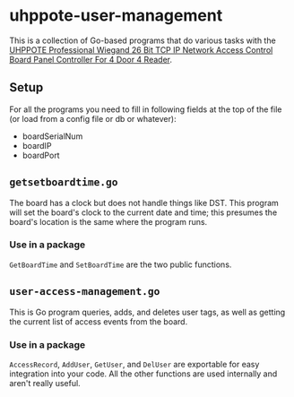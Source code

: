 # uhppote-user-management
This is a collection of Go-based programs that do various tasks with the [UHPPOTE Professional Wiegand 26 Bit TCP IP Network Access Control Board Panel Controller For 4 Door 4 Reader](https://www.amazon.com/dp/B00UX02JWE/ref=asc_df_B00UX02JWE5402121/?tag=hyprod-20&creative=395033&creativeASIN=B00UX02JWE&linkCode=df0&hvadid=167135357001&hvpos=1o1&hvnetw=g&hvrand=9692092155284663930&hvpone=&hvptwo=&hvqmt=&hvdev=c&hvdvcmdl=&hvlocint=&hvlocphy=9060254&hvtargid=pla-313892092019).

## Setup
For all the programs you need to fill in following fields at the top of the file (or load from a config file or db or whatever):
* boardSerialNum
* boardIP
* boardPort

## `getsetboardtime.go`
The board has a clock but does not handle things like DST. This program will set the board's clock to the current date and time; this presumes the board's location is the same where the program runs.

### Use in a package
`GetBoardTime` and `SetBoardTime` are the two public functions.

## `user-access-management.go`
This is Go program queries, adds, and deletes user tags, as well as getting the current list of access events from the board. 

### Use in a package
`AccessRecord`, `AddUser`, `GetUser`, and `DelUser` are exportable for easy integration into your code. All the other functions are used internally and aren't really useful.
